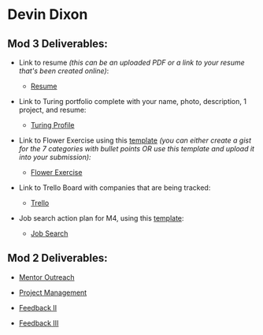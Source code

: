 # Devin Dixon

## Mod 3 Deliverables:
* Link to resume *(this can be an uploaded PDF or a link to your resume that's been created online)*: 
  * [Resume](https://resume.creddle.io/resume/89qe2f0331o)
  
* Link to Turing portfolio complete with your name, photo, description, 1 project, and resume:
  * [Turing Profile](https://www.turing.io/alumni/devin-dixon)
  
* Link to Flower Exercise using this [template](https://github.com/turingschool/career-development-curriculum/blob/master/files/Career%20Unit%20-%20The%20Flower%20Diagram.pdf) *(you can either create a gist for the 7 categories with bullet points OR use this template and upload it into your submission):*
  * [Flower Exercise](https://gist.github.com/devthehuman/bbb6dfb56bea53a949217c784ac6c26c)

* Link to Trello Board with companies that are being tracked: 
  * [Trello](https://trello.com/b/S6YNWBQc/job-tracker)
  
* Job search action plan for M4, using this [template](https://github.com/turingschool/career-development-curriculum/blob/master/module_three/mod_4_action_plan_template.md):
  * [Job Search](https://gist.github.com/devthehuman/d99d0fdde83757d8342e21c2745531a3)

## Mod 2 Deliverables:
* [Mentor Outreach](https://gist.github.com/devthehuman/864da37bab0209299d65001aaf123edc)

* [Project Management](https://gist.github.com/devthehuman/9b86fe21c66a0bf453600d1c344eb770)

* [Feedback II](https://gist.github.com/devthehuman/f1d36b17a7c9afa596bfd76ecd2c24e1)

* [Feedback III](https://gist.github.com/devthehuman/2506e0e8eb62324664f26c3b8d33814a)
